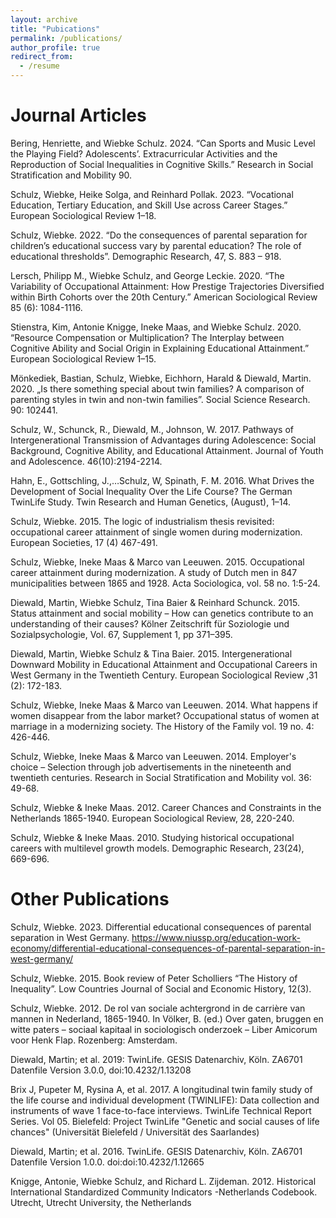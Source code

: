 ```yaml
---
layout: archive
title: "Pubications"
permalink: /publications/
author_profile: true
redirect_from:
  - /resume
---
```



# Journal Articles

Bering, Henriette, and Wiebke Schulz. 2024. “Can Sports and Music Level the Playing Field? Adolescents’. Extracurricular Activities and the Reproduction of Social Inequalities in Cognitive Skills.” Research in Social Stratification and Mobility 90.

Schulz, Wiebke, Heike Solga, and Reinhard Pollak. 2023. “Vocational Education, Tertiary Education, and Skill Use across Career Stages.” European Sociological Review 1–18. 

Schulz, Wiebke. 2022. “Do the consequences of parental separation for children’s educational success vary by parental education? The role of educational thresholds”. Demographic Research, 47, S. 883 – 918. 

Lersch, Philipp M., Wiebke Schulz, and George Leckie. 2020. “The Variability of Occupational Attainment: How Prestige Trajectories Diversified within Birth Cohorts over the 20th Century.” American Sociological Review 85 (6): 1084-1116.

Stienstra, Kim, Antonie Knigge, Ineke Maas, and Wiebke Schulz. 2020. “Resource Compensation or Multiplication? The Interplay between Cognitive Ability and Social Origin in Explaining Educational Attainment.” European Sociological Review 1–15.

Mönkediek, Bastian, Schulz, Wiebke, Eichhorn, Harald & Diewald, Martin. 2020. „Is there something special about twin families? A comparison of parenting styles in twin and non-twin families”. Social Science Research. 90: 102441.

Schulz, W., Schunck, R., Diewald, M., Johnson, W. 2017. Pathways of Intergenerational Transmission of Advantages during Adolescence: Social Background, Cognitive Ability, and Educational Attainment. Journal of Youth and Adolescence. 46(10):2194-2214.

Hahn, E., Gottschling, J.,…Schulz, W, Spinath, F. M. 2016. What Drives the Development of Social Inequality Over the Life Course? The German TwinLife Study. Twin Research and Human Genetics, (August), 1–14. 

Schulz, Wiebke. 2015. The logic of industrialism thesis revisited: occupational career attainment of single women during modernization. European Societies, 17 (4) 467-491. 

Schulz, Wiebke, Ineke Maas & Marco van Leeuwen. 2015. Occupational career attainment during modernization. A study of Dutch men in 847 municipalities between 1865 and 1928. Acta Sociologica, vol. 58 no. 1:5-24.

Diewald, Martin, Wiebke Schulz, Tina Baier & Reinhard Schunck. 2015. Status attainment and social mobility – How can genetics contribute to an understanding of their causes? Kölner Zeitschrift für Soziologie und Sozialpsychologie, Vol. 67, Supplement 1, pp 371–395.

Diewald, Martin, Wiebke Schulz & Tina Baier. 2015. Intergenerational Downward Mobility in Educational Attainment and Occupational Careers in West Germany in the Twentieth Century. European Sociological Review ,31 (2): 172-183.

Schulz, Wiebke, Ineke Maas & Marco van Leeuwen. 2014. What happens if women disappear from the labor market? Occupational status of women at marriage in a modernizing society. The History of the Family vol. 19 no. 4: 426-446.

Schulz, Wiebke, Ineke Maas & Marco van Leeuwen. 2014. Employer's choice – Selection through job advertisements in the nineteenth and twentieth centuries. Research in Social Stratification and Mobility vol. 36: 49-68. 

Schulz, Wiebke & Ineke Maas. 2012. Career Chances and Constraints in the Netherlands 1865-1940. European Sociological Review, 28, 220-240.

Schulz, Wiebke & Ineke Maas. 2010. Studying historical occupational careers with multilevel growth models. Demographic Research, 23(24), 669-696.



# Other Publications 
Schulz, Wiebke. 2023. Differential educational consequences of parental separation in West Germany. https://www.niussp.org/education-work-economy/differential-educational-consequences-of-parental-separation-in-west-germany/

Schulz, Wiebke. 2015. Book review of Peter Scholliers “The History of Inequality”. Low Countries Journal of Social and Economic History, 12(3).

Schulz, Wiebke. 2012. De rol van sociale achtergrond in de carrière van mannen in Nederland, 1865-1940. In Völker, B. (ed.) Over gaten, bruggen en witte paters – sociaal kapitaal in sociologisch onderzoek – Liber Amicorum voor Henk Flap. Rozenberg: Amsterdam. 


Diewald, Martin; et al. 2019: TwinLife. GESIS Datenarchiv, Köln. ZA6701 Datenfile Version 3.0.0, doi:10.4232/1.13208

Brix J, Pupeter M, Rysina A, et al. 2017. A longitudinal twin family study of the life course and individual development (TWINLIFE): Data collection and instruments of wave 1 face-to-face interviews. TwinLife Technical Report Series. Vol 05. Bielefeld: Project TwinLife "Genetic and social causes of life chances" (Universität Bielefeld / Universität des Saarlandes)

Diewald, Martin; et al. 2016. TwinLife. GESIS Datenarchiv, Köln. ZA6701 Datenfile Version 1.0.0. doi:doi:10.4232/1.12665

Knigge, Antonie, Wiebke Schulz, and Richard L. Zijdeman. 2012. Historical International Standardized	Community Indicators -Netherlands Codebook. Utrecht, Utrecht University, the Netherlands

